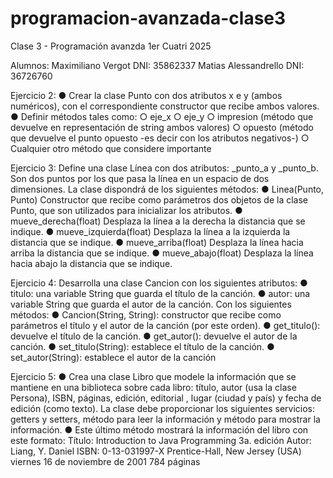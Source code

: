 # programacion-avanzada-clase3
Clase 3 - Programación avanzda 1er Cuatri 2025

Alumnos:
Maximiliano Vergot DNI: 35862337
Matias Alessandrello DNI: 36726760


Ejercicio 2:
● Crear la clase Punto con dos atributos x e y (ambos numéricos), con el correspondiente
constructor que recibe ambos valores.
● Definir métodos tales como:
○ eje_x
○ eje_y
○ impresion (método que devuelve en representación de string ambos valores)
○ opuesto (método que devuelve el punto opuesto -es decir con los atributos
negativos-)
○ Cualquier otro método que considere importante

Ejercicio 3:
Define una clase Línea con dos atributos: _punto_a y _punto_b. Son dos puntos por los que
pasa la línea en un espacio de dos dimensiones.
La clase dispondrá de los siguientes métodos:
● Linea(Punto, Punto) Constructor que recibe como parámetros dos objetos de la clase
Punto, que son utilizados para inicializar los atributos.
● mueve_derecha(float) Desplaza la línea a la derecha la distancia que se indique.
● mueve_izquierda(float) Desplaza la línea a la izquierda la distancia que se indique.
● mueve_arriba(float) Desplaza la línea hacia arriba la distancia que se indique.
● mueve_abajo(float) Desplaza la línea hacia abajo la distancia que se indique.

Ejercicio 4:
Desarrolla una clase Cancion con los siguientes atributos:
● titulo: una variable String que guarda el título de la canción.
● autor: una variable String que guarda el autor de la canción.
Con los siguientes métodos:
● Cancion(String, String): constructor que recibe como parámetros el título y el autor de la
canción (por este orden).
● get_titulo(): devuelve el título de la canción.
● get_autor(): devuelve el autor de la canción.
● set_titulo(String): establece el título de la canción.
● set_autor(String): establece el autor de la canción

Ejercicio 5:
● Crea una clase Libro que modele la información que se mantiene en una biblioteca sobre
cada libro: título, autor (usa la clase Persona), ISBN, páginas, edición, editorial , lugar
(ciudad y país) y fecha de edición (como texto). La clase debe proporcionar los siguientes
servicios: getters y setters, método para leer la información y método para mostrar la
información.
● Este último método mostrará la información del libro con este formato:
Título: Introduction to Java Programming 3a. edición
Autor: Liang, Y. Daniel
ISBN: 0-13-031997-X
Prentice-Hall, New Jersey (USA)
viernes 16 de noviembre de 2001
784 páginas

